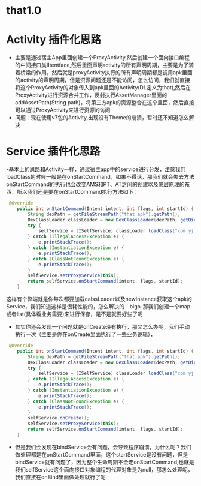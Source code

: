 # that1.0

# Activity 插件化思路
- 主要是通过宿主App里面创建一个ProxyActivity,然后创建一个面向接口编程的中间接口类IItentface,然后里面声明activity的所有声明周期，主要是为了骑着桥梁的作用，然后就是proxyActivity执行的所有声明周期都是调用apk里面的activity的声明周期，但是资源问题还是不能访问，怎么访问，我们就直接将这个ProxyActivity的对象传入到apk里面的Activity(DL定义为that),然后在ProxyActivity进行资源合并工作，反射执行AssetManager里面的addAssetPath(String path)，将第三方apk的资源整合在这个里面，然后直接可以通过ProxyActivity来进行资源的访问
- 问题：现在使用v7包的Activity,出现没有Theme的崩溃，暂时还不知道怎么解决
# Service 插件化思路
-基本上的思路和Activity一样，通过宿主app中的service进行分发，注意我们loadClass的时候一般是在onStartCommand，如果不得话，那我们就会失去方法onStartCommand的执行也会改变AMS和PT、AT之间的创建以及底层原理的东西，所以我们还是要在onStartCommand执行方法如下：

```java
 @Override
    public int onStartCommand(Intent intent, int flags, int startId) {
        String dexPath = getFileStreamPath("that.apk").getPath();
        DexClassLoader classLoader = new DexClassLoader(dexPath, getDir("dex", Context.MODE_PRIVATE).getPath(), null, getClassLoader());
        try {
            selfService = (ISelfService) classLoader.loadClass("com.yj.that_plugin.MainService").newInstance();
        } catch (IllegalAccessException e) {
            e.printStackTrace();
        } catch (InstantiationException e) {
            e.printStackTrace();
        } catch (ClassNotFoundException e) {
            e.printStackTrace();
        }
        selfService.setProxyService(this);
        return selfService.onStartCommand(intent, flags, startId);
    }
```

这样有个弊端就是你每次都要加载calssLoader以及newInstance获取这个apk的Service，我们知道这样是很耗性能的，怎么解决的：bigo-那我们创建一个map或者list(具体看业务需要)来进行保存，是不是就要好些了呢

- 其实你还会发现一个问题就是onCreate没有执行，那又怎么办呢，我们手动执行一次（主要是你在onCreate里面执行了一些业务逻辑），

```java
 @Override
    public int onStartCommand(Intent intent, int flags, int startId) {
        String dexPath = getFileStreamPath("that.apk").getPath();
        DexClassLoader classLoader = new DexClassLoader(dexPath, getDir("dex", Context.MODE_PRIVATE).getPath(), null, getClassLoader());
        try {
            selfService = (ISelfService) classLoader.loadClass("com.yj.that_plugin.MainService").newInstance();
        } catch (IllegalAccessException e) {
            e.printStackTrace();
        } catch (InstantiationException e) {
            e.printStackTrace();
        } catch (ClassNotFoundException e) {
            e.printStackTrace();
        }
        selfService.onCreate();
        selfService.setProxyService(this);
        return selfService.onStartCommand(intent, flags, startId);
    }
```
- 但是我们会发现在bindService会有问题，会导致程序崩溃，为什么呢？我们做处理都是在onStartCommand里面，这个startService是没有问题，但是bindService就有问题了，因为整个生命周期不会走onStartCommand,也就是我们selfService这个面向接口对象编程的代理对象是为null，那怎么处理呢，我们直接在onBind里面做处理就行了呢

